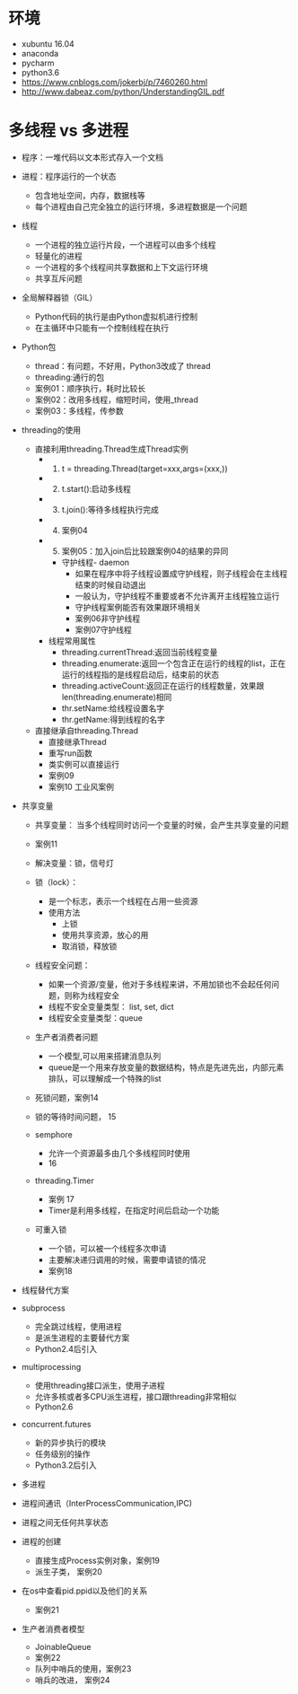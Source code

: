 # 环境
- xubuntu  16.04
- anaconda
- pycharm
- python3.6
- https://www.cnblogs.com/jokerbj/p/7460260.html
- http://www.dabeaz.com/python/UnderstandingGIL.pdf

# 多线程 vs 多进程
- 程序：一堆代码以文本形式存入一个文档
- 进程：程序运行的一个状态
    - 包含地址空间，内存，数据栈等
    - 每个进程由自己完全独立的运行环境，多进程数据是一个问题
- 线程
    - 一个进程的独立运行片段，一个进程可以由多个线程
    - 轻量化的进程
    - 一个进程的多个线程间共享数据和上下文运行环境
    - 共享互斥问题
- 全局解释器锁（GIL）
    - Python代码的执行是由Python虚拟机进行控制
    - 在主循环中只能有一个控制线程在执行
    
- Python包
    - thread：有问题，不好用，Python3改成了 thread
    - threading:通行的包
    - 案例01：顺序执行，耗时比较长
    - 案例02：改用多线程，缩短时间，使用_thread
    - 案例03：多线程，传参数
- threading的使用
    - 直接利用threading.Thread生成Thread实例
        - 1. t = threading.Thread(target=xxx,args=(xxx,))
        - 2. t.start():启动多线程
        - 3. t.join():等待多线程执行完成
        - 4. 案例04
        - 5. 案例05：加入join后比较跟案例04的结果的异同
          - 守护线程- daemon
            - 如果在程序中将子线程设置成守护线程，则子线程会在主线程结束的时候自动退出
            - 一般认为，守护线程不重要或者不允许离开主线程独立运行
            - 守护线程案例能否有效果跟环境相关
            - 案例06非守护线程
            - 案例07守护线程
        - 线程常用属性
            - threading.currentThread:返回当前线程变量
            - threading.enumerate:返回一个包含正在运行的线程的list，正在运行的线程指的是线程启动后，结束前的状态
            - threading.activeCount:返回正在运行的线程数量，效果跟len(threading.enumerate)相同
            - thr.setName:给线程设置名字
            - thr.getName:得到线程的名字
    - 直接继承自threading.Thread
        - 直接继承Thread
        - 重写run函数
        - 类实例可以直接运行
        - 案例09   
        - 案例10  工业风案例  
- 共享变量
    - 共享变量：  当多个线程同时访问一个变量的时候，会产生共享变量的问题
    - 案例11       
    - 解决变量：锁，信号灯
    - 锁（lock）：
        - 是一个标志，表示一个线程在占用一些资源
        - 使用方法
            - 上锁
            - 使用共享资源，放心的用
            - 取消锁，释放锁
    - 线程安全问题：
        - 如果一个资源/变量，他对于多线程来讲，不用加锁也不会起任何问题，则称为线程安全
        - 线程不安全变量类型：  list, set, dict
        - 线程安全变量类型：queue
    - 生产者消费者问题
        - 一个模型,可以用来搭建消息队列
        - queue是一个用来存放变量的数据结构，特点是先进先出，内部元素排队，可以理解成一个特殊的list
    - 死锁问题，案例14
    - 锁的等待时间问题，  15
    - semphore    
        - 允许一个资源最多由几个多线程同时使用
        - 16
    - threading.Timer
        - 案例 17
        - Timer是利用多线程，在指定时间后启动一个功能
        
    - 可重入锁
        - 一个锁，可以被一个线程多次申请
        - 主要解决递归调用的时候，需要申请锁的情况
        - 案例18 
        
- 线程替代方案
- subprocess
    - 完全跳过线程，使用进程
    - 是派生进程的主要替代方案
    - Python2.4后引入
- multiprocessing
    - 使用threading接口派生，使用子进程
    - 允许多核或者多CPU派生进程，接口跟threading非常相似
    - Python2.6
    
- concurrent.futures
    - 新的异步执行的模块
    - 任务级别的操作
    - Python3.2后引入
- 多进程
- 进程间通讯（InterProcessCommunication,IPC)
- 进程之间无任何共享状态
- 进程的创建
    - 直接生成Process实例对象，案例19
    - 派生子类，  案例20
    
- 在os中查看pid.ppid以及他们的关系
    - 案例21
- 生产者消费者模型
    - JoinableQueue
    - 案例22
    - 队列中哨兵的使用，案例23
    - 哨兵的改进， 案例24
    